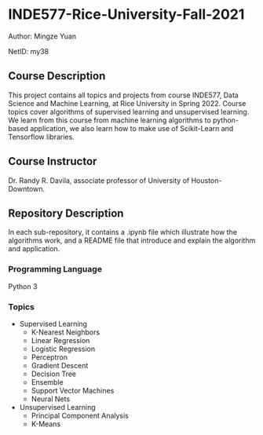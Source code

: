 # INDE577-Rice-University-Fall-2021
Author: Mingze Yuan

NetID: my38

## Course Description
This project contains all topics and projects from course INDE577, Data Science and Machine Learning, at Rice University in Spring 2022. Course topics cover algorithms of supervised learning and unsupervised learning. We learn from this course from machine learning algorithms to python-based application, we also learn how to make use of Scikit-Learn and Tensorflow libraries.

## Course Instructor
Dr. Randy R. Davila, associate professor of University of Houston-Downtown.

## Repository Description
In each sub-repository, it contains a .ipynb file which illustrate how the algorithms work, and a README file that introduce and explain the algorithm and application.
### Programming Language
Python 3
### Topics
* Supervised Learning
  * K-Nearest Neighbors
  * Linear Regression
  * Logistic Regression
  * Perceptron
  * Gradient Descent
  * Decision Tree
  * Ensemble 
  * Support Vector Machines
  * Neural Nets
* Unsupervised Learning
  * Principal Component Analysis
  * K-Means




